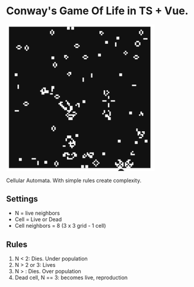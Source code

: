 # Conway's Game Of Life in TS + Vue.

<img src="src/assets/gameOfLife0.png" width="400" />

Cellular Automata.
With simple rules create complexity.

## Settings 
- N = live neighbors
- Cell = Live or Dead
- Cell neighbors = 8 (3 x 3 grid - 1 cell)

## Rules 
1. N < 2: Dies. Under population
2. N > 2 or 3: Lives
3. N > : Dies. Over population
4. Dead cell, N == 3: becomes live, reproduction
